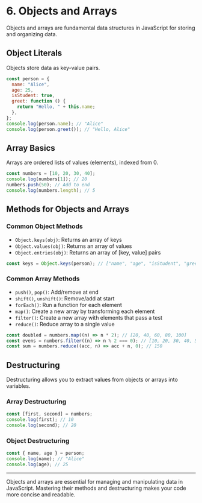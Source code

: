 # 6. Objects and Arrays

Objects and arrays are fundamental data structures in JavaScript for storing and organizing data.

## Object Literals

Objects store data as key-value pairs.

```js
const person = {
  name: "Alice",
  age: 25,
  isStudent: true,
  greet: function () {
    return "Hello, " + this.name;
  },
};
console.log(person.name); // "Alice"
console.log(person.greet()); // "Hello, Alice"
```

## Array Basics

Arrays are ordered lists of values (elements), indexed from 0.

```js
const numbers = [10, 20, 30, 40];
console.log(numbers[1]); // 20
numbers.push(50); // Add to end
console.log(numbers.length); // 5
```

## Methods for Objects and Arrays

### Common Object Methods

- `Object.keys(obj)`: Returns an array of keys
- `Object.values(obj)`: Returns an array of values
- `Object.entries(obj)`: Returns an array of [key, value] pairs

```js
const keys = Object.keys(person); // ["name", "age", "isStudent", "greet"]
```

### Common Array Methods

- `push()`, `pop()`: Add/remove at end
- `shift()`, `unshift()`: Remove/add at start
- `forEach()`: Run a function for each element
- `map()`: Create a new array by transforming each element
- `filter()`: Create a new array with elements that pass a test
- `reduce()`: Reduce array to a single value

```js
const doubled = numbers.map((n) => n * 2); // [20, 40, 60, 80, 100]
const evens = numbers.filter((n) => n % 2 === 0); // [10, 20, 30, 40, 50]
const sum = numbers.reduce((acc, n) => acc + n, 0); // 150
```

## Destructuring

Destructuring allows you to extract values from objects or arrays into variables.

### Array Destructuring

```js
const [first, second] = numbers;
console.log(first); // 10
console.log(second); // 20
```

### Object Destructuring

```js
const { name, age } = person;
console.log(name); // "Alice"
console.log(age); // 25
```

---

Objects and arrays are essential for managing and manipulating data in JavaScript. Mastering their methods and destructuring makes your code more concise and readable.
